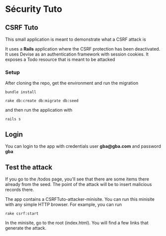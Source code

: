 # Sécurity Tuto

## CSRF Tuto

This small application is meant to demonstrate what a CSRF attack is

It uses a __Rails__ application where the CSRF protection has been deactivated. It
uses Devise as an authentication framework with session cookies. It exposes a
Todo resource that is meant to be attacked

### Setup

After cloning the repo, get the environment and run the migration

```bundle install```

```rake db:create db:migrate db:seed```

and then run the application with

```rails s```

## Login

You can login to the app with credentials user __gba@gba.com__ and password
__gba__

## Test the attack

If you go to the /todos page, you'll see that there are some items there
already from the seed. The point of the attack will be to insert malicious
records there.

The app contains a CSRFTuto-attacker-minisite. You can run this minisite with
any simple HTTP browser. For example, you can run

```rake csrf:start```

In the minisite, go to the root (index.html). You will find a few links that
generate the attack.
